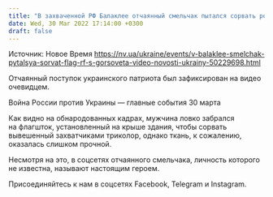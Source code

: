 ```yaml
---
title: "В захваченной РФ Балаклее отчаянный смельчак пытался сорвать российских флаг с крыши горсовета — видео"
date: Wed, 30 Mar 2022 17:14:00 +0300
draft: false
---
```

Источник: Новое Время https://nv.ua/ukraine/events/v-balaklee-smelchak-pytalsya-sorvat-flag-rf-s-gorsoveta-video-novosti-ukrainy-50229698.html


Отчаянный поступок украинского патриота был зафиксирован на видео очевидцем.

Война России против Украины — главные события 30 марта

Как видно на обнародованных кадрах, мужчина ловко забрался на флагшток, установленный на крыше здания, чтобы сорвать вывешенный захватчиками триколор, однако ткань, к сожалению, оказалась слишком прочной.

Несмотря на это, в соцсетях отчаянного смельчака, личность которого не известна, называют настоящим героем.

Присоединяйтесь к нам в соцсетях Facebook, Telegram и Instagram.

